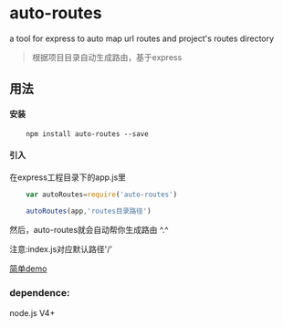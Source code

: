 # auto-routes
a tool for express to auto map url routes and project's routes directory

> 根据项目目录自动生成路由，基于express

## 用法

#### 安装

```npm
    npm install auto-routes --save
```

#### 引入

在express工程目录下的app.js里

```js
    var autoRoutes=require('auto-routes')
    
    autoRoutes(app,'routes目录路径')
```

然后，auto-routes就会自动帮你生成路由 ^.^

注意:index.js对应默认路径'/'

[简单demo](https://github.com/flypie2/auto-routes-demo)

### dependence:

node.js V4+